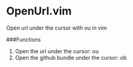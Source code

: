 OpenUrl.vim
===========

Open url under the cursor with <lead>ou in vim

###Functions
1. Open the url under the cursor: <leader>ou
2. Open the github bundle under the cursor: <leader>ob

